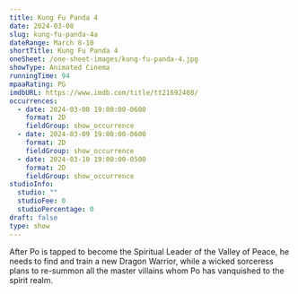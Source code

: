 ```yaml
---
title: Kung Fu Panda 4
date: 2024-03-08
slug: kung-fu-panda-4a
dateRange: March 8-10
shortTitle: Kung Fu Panda 4
oneSheet: /one-sheet-images/kung-fu-panda-4.jpg
showType: Animated Cinema
runningTime: 94
mpaaRating: PG
imdbURL: https://www.imdb.com/title/tt21692408/
occurrences:
  - date: 2024-03-08 19:00:00-0600
    format: 2D
    fieldGroup: show_occurrence
  - date: 2024-03-09 19:00:00-0600
    format: 2D
    fieldGroup: show_occurrence
  - date: 2024-03-10 19:00:00-0500
    format: 2D
    fieldGroup: show_occurrence
studioInfo:
  studio: ""
  studioFee: 0
  studioPercentage: 0
draft: false
type: show
---
```

After Po is tapped to become the Spiritual Leader of the Valley of Peace, he needs to find and train a new Dragon Warrior, while a wicked sorceress plans to re-summon all the master villains whom Po has vanquished to the spirit realm.